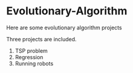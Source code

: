 # Evolutionary-Algorithm
Here are some evolutionary algorithm projects

Three projects are included.
1. TSP problem
2. Regression
3. Running robots
